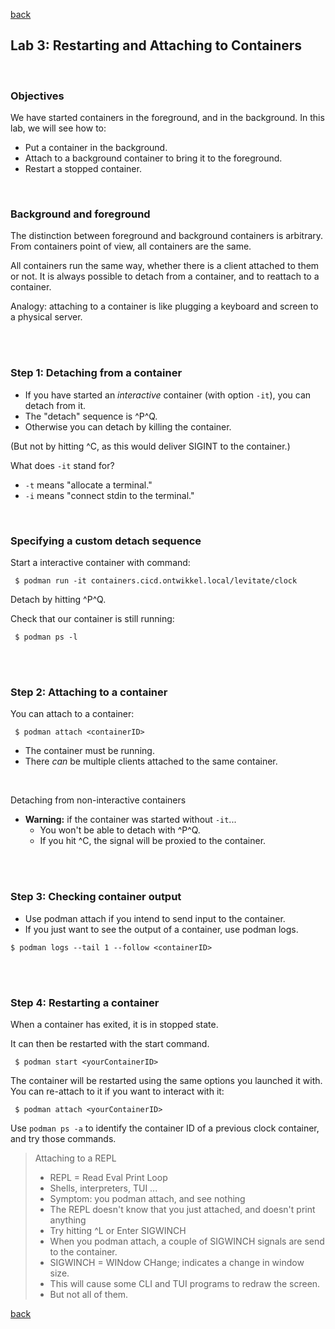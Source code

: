 [back](container_workshop.md)
## Lab 3: Restarting and Attaching to Containers

<br />

### Objectives

We have started containers in the foreground, and in the background. In this lab, we will see how to:
-   Put a container in the background.
-   Attach to a background container to bring it to the foreground.
-   Restart a stopped container.

<br />

### Background and foreground

The distinction between foreground and background containers is arbitrary. From containers point of view, all containers are the same.

All containers run the same way, whether there is a client attached to them or not. It is always possible to detach from a container, and to reattach to a container.

Analogy: attaching to a container is like plugging a keyboard and screen to a physical server.

<br />
<br />

### **Step 1:** Detaching from a container

-   If you have started an *interactive* container (with option `-it`), you can detach from it.
-   The "detach" sequence is ^P^Q.
-   Otherwise you can detach by killing the container.

 (But not by hitting ^C, as this would deliver SIGINT to the container.)

What does `-it` stand for?

-   `-t` means "allocate a terminal."
-   `-i` means "connect stdin to the terminal."

<br />

### Specifying a custom detach sequence

Start a interactive container with command:
```
 $ podman run -it containers.cicd.ontwikkel.local/levitate/clock
```
Detach by hitting ^P^Q.

Check that our container is still running:
```
 $ podman ps -l
```

<br />
<br />

### **Step 2:** Attaching to a container

You can attach to a container:
```
 $ podman attach <containerID>
```
-   The container must be running.
-   There *can* be multiple clients attached to the same container.

<br />

Detaching from non-interactive containers

-   **Warning:** if the container was started without `-it`...
    -   You won't be able to detach with ^P^Q.
    -   If you hit ^C, the signal will be proxied to the container.

<br />
<br />

### **Step 3:** Checking container output

- Use podman attach if you intend to send input to the container.
- If you just want to see the output of a container, use podman logs.
```
$ podman logs --tail 1 --follow <containerID>
```
 
<br />
<br />

### **Step 4:** Restarting a container

When a container has exited, it is in stopped state.

It can then be restarted with the start command.
```
 $ podman start <yourContainerID>
```
The container will be restarted using the same options you launched it with.\
You can re-attach to it if you want to interact with it:
```
 $ podman attach <yourContainerID>
```
Use `podman ps -a` to identify the container ID of a previous clock container, and try those commands.

> Attaching to a REPL
> -   REPL = Read Eval Print Loop
> -   Shells, interpreters, TUI ...
> -   Symptom: you podman attach, and see nothing
> -   The REPL doesn't know that you just attached, and doesn't print anything
> -   Try hitting ^L or Enter
> SIGWINCH
> -   When you podman attach, a couple of SIGWINCH signals are send to the container.
> -   SIGWINCH = WINdow CHange; indicates a change in window size.
> -   This will cause some CLI and TUI programs to redraw the screen.
> -   But not all of them.

[back](container_workshop.md)
